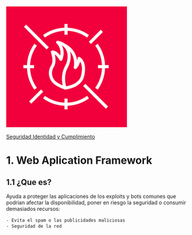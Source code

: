 ![Amazon Waf](../../00_assets/Seguridad,%20identidad%20y%20cumplimiento/waf-logo.png)

[Seguridad Identidad y Cumplimiento](../05-Seguridad_Identidad_y_Cumplimiento/)

# 1. Web Aplication Framework

## 1.1 ¿Que es?

Ayuda a proteger las aplicaciones de los exploits y bots comunes que podrian afectar la disponibilidad, poner en riesgo la seguridad o consumir demasiados recursos:

    - Evita el spam o las publicidades maliciosas
    - Seguridad de la red

